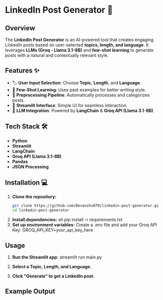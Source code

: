 # LinkedIn Post Generator 🚀

## Overview

The **LinkedIn Post Generator** is an AI-powered tool that creates engaging LinkedIn posts based on user-selected **topics, length, and language**. It leverages **LLMs (Groq - Llama 3.1-8B)** and **few-shot learning** to generate posts with a natural and contextually relevant style.

## Features ✨

- 🏷️ **User Input Selection**: Choose **Topic**, **Length**, and **Language**.
- 🤖 **Few-Shot Learning**: Uses past examples for better writing style.
- 🔄 **Preprocessing Pipeline**: Automatically processes and categorizes posts.
- 🎨 **Streamlit Interface**: Simple UI for seamless interaction.
- 🧠 **LLM Integration**: Powered by **LangChain** & **Groq API (Llama 3.1-8B)**.

## Tech Stack 🛠️

- **Python**
- **Streamlit**
- **LangChain**
- **Groq API (Llama 3.1-8B)**
- **Pandas**
- **JSON Processing**

## Installation 💻

1. **Clone the repository:**
   ```sh
   git clone https://github.com/Devanshu070/linkedin-post-generator.git
   cd linkedin-post-generator
   ```
2. **Install dependencies:**
   sh
   pip install -r requirements.txt
3. **Set up environment variables:**
   Create a .env file and add your Groq API Key:
   GROQ_API_KEY=your_api_key_here

## Usage

1. **Run the Streamlit app:**
   streamlit run main.py
2. **Select a Topic, Length, and Language.**

3. **Click "Generate" to get a LinkedIn post.**

## Example Output

